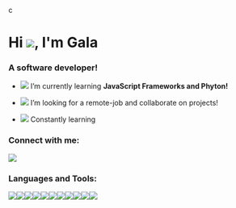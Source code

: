 c<h1>Hi <img src="https://img.icons8.com/dusk/38/000000/volunteering.png"/>, I'm Gala</h1>
<h3>A software developer!</h3>

- <img src="https://img.icons8.com/dusk/30/000000/spa-flower.png"/> I’m currently learning **JavaScript Frameworks and Phyton!**

- <img src="https://img.icons8.com/dusk/30/000000/butterfly.png"/> I’m looking for a remote-job and collaborate on projects!

- <img src="https://img.icons8.com/dusk/30/000000/idea.png"/> Constantly learning

<h3 align="left">Connect with me:</h3>
<p align="left">
<img src="https://img.icons8.com/dusk/50/000000/linkedin.png"/>
</p>

<h3 align="left">Languages and Tools:</h3>
<p align="left"><img src="https://img.icons8.com/dusk/50/000000/svetle.png"/><img src="https://img.icons8.com/dusk/50/000000/react.png"/><img src="https://img.icons8.com/dusk/50/000000/visual-studio-code-2019.png"/><img src="https://img.icons8.com/dusk/50/000000/adobe-photoshop.png"/><img src="https://img.icons8.com/dusk/50/000000/adobe-xd.png"/><img src="https://img.icons8.com/color/50/000000/sass.png"/><img src="https://img.icons8.com/dusk/50/000000/html-5.png"/><img src="https://img.icons8.com/dusk/50/000000/css3.png"/><img src="https://img.icons8.com/dusk/50/000000/blender-3d.png"/><img src="https://img.icons8.com/dusk/50/000000/javascript.png"/><img src="https://img.icons8.com/dusk/50/000000/github.png"/></p>
